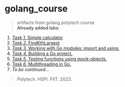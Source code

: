 # golang_course
> artifacts from golang polytech course  
**Already added labs:**
1. [*Task 1.* Simple calculator](https://github.com/Bazhenator/golang_course/tree/T1/Task_1)
2. [*Task 2.* FindKthLargest](https://github.com/Bazhenator/golang_course/tree/T2/Task_2)
3. [*Task 3.* Working with Go modules: import and using.](https://github.com/Bazhenator/golang_course/tree/T3)
4. [*Task 4.* Building a Go project.](https://github.com/Bazhenator/golang_course/tree/T4/Task_4)
5. [*Task 5.* Testing functions using mock-objects.](https://github.com/Bazhenator/golang_course/tree/T5/Task_5)
6. [*Task 6.* Multithreading in Go.](https://github.com/Bazhenator/golang_course/tree/T6/Task_6)
7. *To be continued...*
> Polytech. HSPI. FIIT. 2023.
